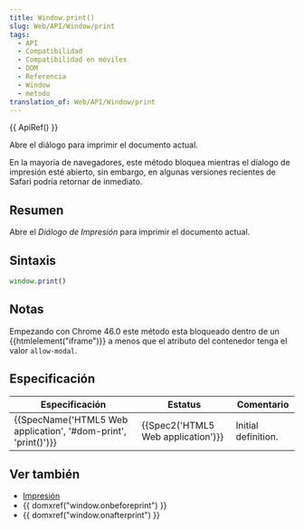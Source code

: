 ```yaml
---
title: Window.print()
slug: Web/API/Window/print
tags:
  - API
  - Compatibilidad
  - Compatibilidad en móviles
  - DOM
  - Referencia
  - Window
  - metodo
translation_of: Web/API/Window/print
---
```


{{ ApiRef() }}

Abre el diálogo para imprimir el documento actual.

En la mayoría de navegadores, este método bloquea mientras el díalogo de impresión esté abierto, sin embargo, en algunas versiones recientes de Safari podría retornar de inmediato.

## Resumen

Abre el _Diálogo de Impresión_ para imprimir el documento actual.

## Sintaxis

```js
window.print()
```

## Notas

Empezando con Chrome 46.0 este método esta bloqueado dentro de un {{htmlelement("iframe")}} a menos que el atributo del contenedor tenga el valor `allow-modal`.

## Especificación

| Especificación                                                                       | Estatus                                      | Comentario          |
| ------------------------------------------------------------------------------------ | -------------------------------------------- | ------------------- |
| {{SpecName('HTML5 Web application', '#dom-print', 'print()')}} | {{Spec2('HTML5 Web application')}} | Initial definition. |

## Ver también

- [Impresión](/en/Printing)
- {{ domxref("window.onbeforeprint") }}
- {{ domxref("window.onafterprint") }}
